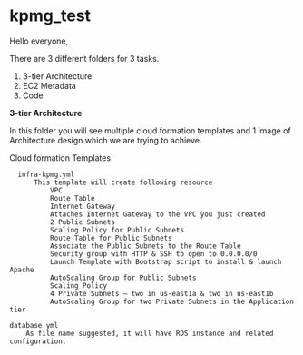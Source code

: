# kpmg_test

Hello everyone,

There are 3 different folders for 3 tasks.
1. 3-tier Architecture
2. EC2 Metadata
3. Code


**3-tier Architecture**

In this folder you will see multiple cloud formation templates and 1 image of Architecture design which we are trying to achieve.

  Cloud formation Templates
	
      infra-kpmg.yml 
          This template will create following resource
              VPC
              Route Table
              Internet Gateway
              Attaches Internet Gateway to the VPC you just created
              2 Public Subnets
              Scaling Policy for Public Subnets
              Route Table for Public Subnets
              Associate the Public Subnets to the Route Table
              Security group with HTTP & SSH to open to 0.0.0.0/0
              Launch Template with Bootstrap script to install & launch Apache
              AutoScaling Group for Public Subnets
              Scaling Policy
              4 Private Subnets — two in us-east1a & two in us-east1b
              AutoScaling Group for two Private Subnets in the Application tier
        
	database.yml
		As file name suggested, it will have RDS instance and related configuration.
